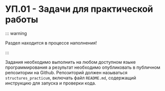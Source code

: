 # УП.01 - Задачи для практической работы

::: warning

Раздел находится в процессе наполнения!

:::

Задания необходимо выполнить на любом доступном языке программирования а результат необходимо опубликовать в публичном репозитории на Github. Репозиторий должен называться `structures_practicum`, включать файл `README.md`, содержащий инструкцию для запуска и проверки кода.
